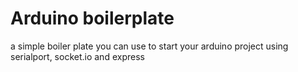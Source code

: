 Arduino boilerplate
===============

a simple boiler plate you can use to start your arduino project using serialport, socket.io and express